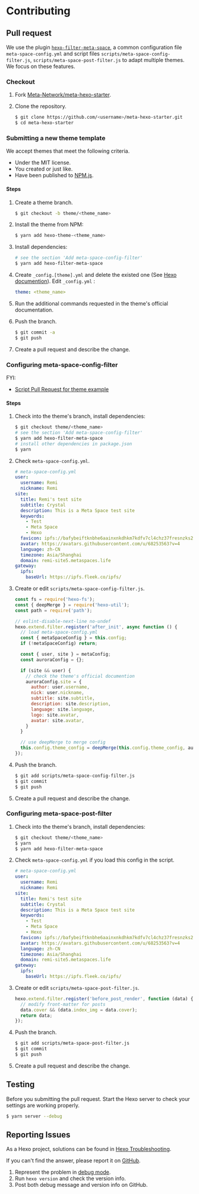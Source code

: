 # Contributing

## Pull request

We use the plugin [`hexo-filter-meta-space`](https://www.npmjs.com/package/hexo-filter-meta-space), a common configuration file `meta-space-config.yml` and script files `scripts/meta-space-config-filter.js`, `scripts/meta-space-post-filter.js` to adapt multiple themes. We focus on these features.

### Checkout

1. Fork [Meta-Network/meta-hexo-starter](https://github.com/Meta-Network/meta-hexo-starter).

2. Clone the repository.

    ``` bash
    $ git clone https://github.com/<username>/meta-hexo-starter.git
    $ cd meta-hexo-starter
    ```
   
### Submitting a new theme template

We accept themes that meet the following criteria.

- Under the MIT license.
- You created or just like.
- Have been published to [NPM.js](https://npmjs.com/).

#### Steps

1. Create a theme branch.

    ``` bash
    $ git checkout -b theme/<theme_name>
    ```
   
2. Install the theme from NPM:

    ```bash
    $ yarn add hexo-theme-<theme_name>
    ```

3. Install dependencies:
   
    ```bash
    # see the section 'Add meta-space-config-filter'
    $ yarn add hexo-filter-meta-space 
    ```

4. Create `_config.[theme].yml` and delete the existed one (See [Hexo documention](https://hexo.io/docs/configuration#Alternate-Theme-Config)). Edit `_config.yml` :
    ```yaml
    theme: <theme_name>
    ```

5. Run the additional commands requested in the theme's official documentation.

6. Push the branch.

    ``` bash
    $ git commit -a
    $ git push
    ```

7. Create a pull request and describe the change.

### Configuring meta-space-config-filter

FYI: 

- [Script Pull Request for theme example](https://github.com/Meta-Network/meta-hexo-starter-custom/pull/3)

#### Steps

1. Check into the theme's branch, install dependencies:

    ``` bash
    $ git checkout theme/<theme_name>
    # see the section 'Add meta-space-config-filter'
    $ yarn add hexo-filter-meta-space 
    # install other dependencies in package.json
    $ yarn
    ```

2. Check `meta-space-config.yml`.  

   ```yaml
   # meta-space-config.yml
   user:
     username: Remi
     nickname: Remi
   site:
     title: Remi's test site
     subtitle: Crystal
     description: This is a Meta Space test site
     keywords:
       - Test
       - Meta Space
       - Hexo
     favicon: ipfs://bafybeiftknbhe6aainxnkdhkm7kdfv7cl4chz37fresnzks2cqwawfv6ki
     avatar: https://avatars.githubusercontent.com/u/68253563?v=4
     language: zh-CN
     timezone: Asia/Shanghai
     domain: remi-site5.metaspaces.life
   gateway:
     ipfs:
       baseUrl: https://ipfs.fleek.co/ipfs/
   ```

3. Create or edit `scripts/meta-space-config-filter.js`. 

    ```js
    const fs = require('hexo-fs');
    const { deepMerge } = require('hexo-util');
    const path = require('path');
    
    // eslint-disable-next-line no-undef
    hexo.extend.filter.register('after_init', async function () {
      // load meta-space-config.yml
      const { metaSpaceConfig } = this.config;
      if (!metaSpaceConfig) return;
    
      const { user, site } = metaConfig;
      const auroraConfig = {};
    
      if (site && user) {
        // check the theme's official documention
        auroraConfig.site = {
          author: user.username,
          nick: user.nickname,
          subtitle: site.subtitle,
          description: site.description,
          language: site.language,
          logo: site.avatar,
          avatar: site.avatar,
        }
      }
    
      // use deepMerge to merge config
      this.config.theme_config = deepMerge(this.config.theme_config, auroraConfig);
    });
    ```

4. Push the branch.

    ``` bash
    $ git add scripts/meta-space-config-filter.js
    $ git commit
    $ git push
    ```

5. Create a pull request and describe the change.

### Configuring meta-space-post-filter

1. Check into the theme's branch, install dependencies:

    ``` bash
    $ git checkout theme/<theme_name>
    $ yarn
    $ yarn add hexo-filter-meta-space
    ```

2. Check `meta-space-config.yml` if you load this config in the script.

    ```yaml
    # meta-space-config.yml
    user:
      username: Remi
      nickname: Remi
    site:
      title: Remi's test site
      subtitle: Crystal
      description: This is a Meta Space test site
      keywords:
        - Test
        - Meta Space
        - Hexo
      favicon: ipfs://bafybeiftknbhe6aainxnkdhkm7kdfv7cl4chz37fresnzks2cqwawfv6ki
      avatar: https://avatars.githubusercontent.com/u/68253563?v=4
      language: zh-CN
      timezone: Asia/Shanghai
      domain: remi-site5.metaspaces.life
    gateway:
      ipfs:
        baseUrl: https://ipfs.fleek.co/ipfs/
    ```

3. Create or edit `scripts/meta-space-post-filter.js`.

    ```js
    hexo.extend.filter.register('before_post_render', function (data) {
      // modify front-matter for posts
      data.cover && (data.index_img = data.cover);
      return data;
    });
    ```

4. Push the branch.

    ``` bash
    $ git add scripts/meta-space-post-filter.js
    $ git commit
    $ git push
    ```

5. Create a pull request and describe the change.


## Testing

Before you submitting the pull request. Start the Hexo server to check your settings are working properly.

``` bash
$ yarn server --debug
```

## Reporting Issues

As a Hexo project, solutions can be found in [Hexo Troubleshooting](https://hexo.io/docs/troubleshooting.html).

If you can't find the answer, please report it on [GitHub](https://github.com/Meta-Network/meta-hexo-starter-custom/issues).
 
1. Represent the problem in [debug mode](https://hexo.io/docs/commands.html#Debug_mode).
2. Run `hexo version` and check the version info.
3. Post both debug message and version info on GitHub.

